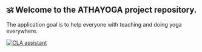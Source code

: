 ## 🕉 Welcome to the ATHAYOGA project repository.

The application goal is to help everyone with teaching and doing yoga everywhere.

[![CLA assistant](https://cla-assistant.io/readme/badge/athayogaio/pwa)](https://cla-assistant.io/athayogaio/pwa)
